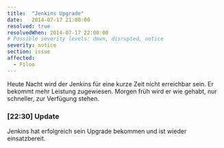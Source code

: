 ```yaml
---
title:  "Jenkins Upgrade"
date:   2014-07-17 21:00:00
resolved: true
resolvedWhen: 2014-07-17 22:00:00
# Possible severity levels: down, disrupted, notice
severity: notice
section: issue
affected:
  - Filoo
---
```

Heute Nacht wird der Jenkins für eine kurze Zeit nicht erreichbar sein. Er bekommt mehr Leistung zugewiesen. Morgen früh wird er wie gehabt, nur schneller, zur Verfügung stehen.

### [22:30] Update
Jenkins hat erfolgreich sein Upgrade bekommen und ist wieder einsatzbereit.
